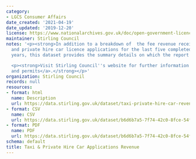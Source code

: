 ```yaml
---
category:
- LGCS Consumer Affairs
date_created: '2021-04-19'
date_updated: '2019-12-20'
license: https://www.nationalarchives.gov.uk/doc/open-government-licence/version/3/
maintainer: Stirling Council
notes: '<p><strong>In addition to a breakdown of  the fee revenue received from taxi
  and private hire car licence applications for the last five completed financial
  years, this dataset provides the summary details on which the report is based.</strong></p>

  <p><strong>Visit Stirling Council''s website for further information on <a href="https://www.stirling.gov.uk/licensing-legal/licenses-permits-permissions/">licences
  and permits</a>.</strong></p>'
organization: Stirling Council
records: null
resources:
- format: html
  name: Description
  url: https://data.stirling.gov.uk/dataset/taxi-private-hire-car-revenue
- format: CSV
  name: CSV
  url: https://data.stirling.gov.uk/dataset/b6d6b7a5-7f74-42c0-8fce-54f17536f135/resource/674f515f-ba02-42f9-b41c-4090e8873982/download/20210323-taxi-private-hire-car-applications-data.csv
- format: PDF
  name: PDF
  url: https://data.stirling.gov.uk/dataset/b6d6b7a5-7f74-42c0-8fce-54f17536f135/resource/f5d81a1e-01ad-40d2-aa53-fa87a9c49359/download/20210323-taxi-private-hire-car-applications-2015-to-2019.pdf
schema: default
title: Taxi & Private Hire Car Applications Revenue
---
```

